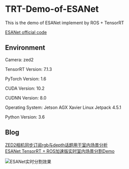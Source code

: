 # TRT-Demo-of-ESANet
This is the demo of ESANet implement by ROS + TensorRT

[ESANet official code](https://github.com/TUI-NICR/ESANet)

## Environment
Camera: zed2

TensorRT Version: 7.1.3

PyTorch Version: 1.6

CUDA Version: 10.2

CUDNN Version: 8.0

Operating System: Jetson AGX Xavier Linux Jetpack 4.5.1

Python Version: 3.6

## Blog
[ZED2相机同步订阅rgb与depth话题用于室内场景分析](https://blog.csdn.net/sinat_24424445/article/details/119136288)  
[ESANet TensorRT + ROS加速版实时室内场景分割Demo](https://blog.csdn.net/sinat_24424445/article/details/119410798)  

![ESANet实时分割效果](https://img-blog.csdnimg.cn/dd147c19af9245639c1fe0a405373f51.png?x-oss-process=image/watermark,type_ZmFuZ3poZW5naGVpdGk,shadow_10,text_aHR0cHM6Ly9ibG9nLmNzZG4ubmV0L3NpbmF0XzI0NDI0NDQ1,size_16,color_FFFFFF,t_70#pic_center)

